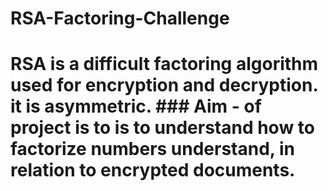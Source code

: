 # RSA-Factoring-Challenge
# RSA is a  difficult factoring algorithm used for encryption and decryption. it is asymmetric. ### Aim - of project is to is to understand how to factorize numbers understand, in relation to encrypted documents.
